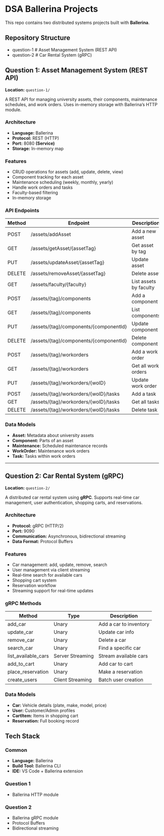 # DSA Ballerina Projects

This repo contains two distributed systems projects built with **Ballerina**.  

## Repository Structure
- question-1 # Asset Management System (REST API)
- question-2 # Car Rental System (gRPC)

## Question 1: Asset Management System (REST API)
**Location:** `question-1/`  

A REST API for managing university assets, their components, maintenance schedules, and work orders. Uses in-memory storage with Ballerina’s HTTP module.

### Architecture
- **Language:** Ballerina
- **Protocol:** REST (HTTP)
- **Port:** 8080 **(Service)**
- **Storage:** In-memory map  

### Features
- CRUD operations for assets (add, update, delete, view)
- Component tracking for each asset  
- Maintenance scheduling (weekly, monthly, yearly)
- Handle work orders and tasks  
- Faculty-based filtering  
- In-memory storage

### API Endpoints
| Method | Endpoint | Description |
|--------|---------|-------------|
| POST | /assets/addAsset | Add a new asset |
| GET | /assets/getAsset/{assetTag} | Get asset by tag |
| PUT | /assets/updateAsset/{assetTag} | Update asset |
| DELETE | /assets/removeAsset/{assetTag} | Delete asset |
| GET | /assets/faculty/{faculty} | List assets by faculty |
| POST | /assets/{tag}/components | Add a component |
| GET | /assets/{tag}/components | List components |
| PUT | /assets/{tag}/components/{componentId} | Update component |
| DELETE | /assets/{tag}/components/{componentId} | Delete component |
| POST | /assets/{tag}/workorders | Add a work order |
| GET | /assets/{tag}/workorders | Get all work orders |
| PUT | /assets/{tag}/workorders/{woID} | Update work order |
| POST | /assets/{tag}/workorders/{woID}/tasks | Add a task |
| GET | /assets/{tag}/workorders/{woID}/tasks | Get all tasks |
| DELETE | /assets/{tag}/workorders/{woID}/tasks | Delete task |

### Data Models
- **Asset:** Metadata about university assets  
- **Component:** Parts of an asset  
- **Maintenance:** Scheduled maintenance records  
- **WorkOrder:** Maintenance work orders  
- **Task:** Tasks within work orders

---

## Question 2: Car Rental System (gRPC)
**Location:** `question-2/`  

A distributed car rental system using **gRPC**. Supports real-time car management, user authentication, shopping carts, and reservations.

### Architecture
- **Protocol:** gRPC (HTTP/2)  
- **Port:** 9090  
- **Communication:** Asynchronous, bidirectional streaming  
- **Data Format:** Protocol Buffers  

### Features
- Car management: add, update, remove, search  
- User management via client streaming  
- Real-time search for available cars  
- Shopping cart system  
- Reservation workflow  
- Streaming support for real-time updates  

### gRPC Methods
| Method | Type | Description |
|--------|------|-------------|
| add_car | Unary | Add a car to inventory |
| update_car | Unary | Update car info |
| remove_car | Unary | Delete a car |
| search_car | Unary | Find a specific car |
| list_available_cars | Server Streaming | Stream available cars |
| add_to_cart | Unary | Add car to cart |
| place_reservation | Unary | Make a reservation |
| create_users | Client Streaming | Batch user creation |

### Data Models
- **Car:** Vehicle details (plate, make, model, price)  
- **User:** Customer/Admin profiles  
- **CartItem:** Items in shopping cart  
- **Reservation:** Full booking record  

## Tech Stack

### Common
- **Language:** Ballerina 
- **Build Tool:** Ballerina CLI  
- **IDE:** VS Code + Ballerina extension  

### Question 1
- Ballerina HTTP module  

### Question 2
- Ballerina gRPC module  
- Protocol Buffers  
- Bidirectional streaming
